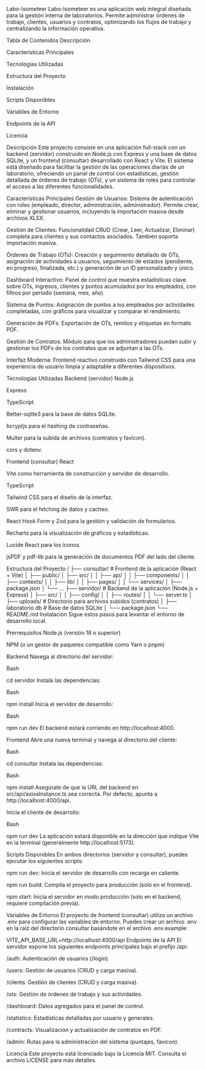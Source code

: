 Labo-Isometeer
Labo-Isometeer es una aplicación web integral diseñada para la gestión interna de laboratorios. Permite administrar órdenes de trabajo, clientes, usuarios y contratos, optimizando los flujos de trabajo y centralizando la información operativa.

Tabla de Contenidos
Descripción

Características Principales

Tecnologías Utilizadas

Estructura del Proyecto

Instalación

Scripts Disponibles

Variables de Entorno

Endpoints de la API

Licencia

Descripción
Este proyecto consiste en una aplicación full-stack con un backend (servidor) construido en Node.js con Express y una base de datos SQLite, y un frontend (consultar) desarrollado con React y Vite. El sistema está diseñado para facilitar la gestión de las operaciones diarias de un laboratorio, ofreciendo un panel de control con estadísticas, gestión detallada de órdenes de trabajo (OTs), y un sistema de roles para controlar el acceso a las diferentes funcionalidades.

Características Principales
Gestión de Usuarios: Sistema de autenticación con roles (empleado, director, administración, administrador). Permite crear, eliminar y gestionar usuarios, incluyendo la importación masiva desde archivos XLSX.

Gestión de Clientes: Funcionalidad CRUD (Crear, Leer, Actualizar, Eliminar) completa para clientes y sus contactos asociados. También soporta importación masiva.

Órdenes de Trabajo (OTs): Creación y seguimiento detallado de OTs, asignación de actividades a usuarios, seguimiento de estados (pendiente, en progreso, finalizada, etc.) y generación de un ID personalizado y único.

Dashboard Interactivo: Panel de control que muestra estadísticas clave sobre OTs, ingresos, clientes y puntos acumulados por los empleados, con filtros por período (semana, mes, año).

Sistema de Puntos: Asignación de puntos a los empleados por actividades completadas, con gráficos para visualizar y comparar el rendimiento.

Generación de PDFs: Exportación de OTs, remitos y etiquetas en formato PDF.

Gestión de Contratos: Módulo para que los administradores puedan subir y gestionar los PDFs de los contratos que se adjuntan a las OTs.

Interfaz Moderna: Frontend reactivo construido con Tailwind CSS para una experiencia de usuario limpia y adaptable a diferentes dispositivos.

Tecnologías Utilizadas
Backend (servidor)
Node.js

Express

TypeScript

Better-sqlite3 para la base de datos SQLite.

bcryptjs para el hashing de contraseñas.

Multer para la subida de archivos (contratos y favicon).

cors y dotenv.

Frontend (consultar)
React

Vite como herramienta de construcción y servidor de desarrollo.

TypeScript

Tailwind CSS para el diseño de la interfaz.

SWR para el fetching de datos y cacheo.

React Hook Form y Zod para la gestión y validación de formularios.

Recharts para la visualización de gráficos y estadísticas.

Lucide React para los íconos.

jsPDF y pdf-lib para la generación de documentos PDF del lado del cliente.

Estructura del Proyecto
/
├── consultar/        # Frontend de la aplicación (React + Vite)
│   ├── public/
│   ├── src/
│   │   ├── api/
│   │   ├── components/
│   │   ├── contexts/
│   │   ├── lib/
│   │   ├── pages/
│   │   └── services/
│   ├── package.json
│   └── ...
├── servidor/         # Backend de la aplicación (Node.js + Express)
│   ├── src/
│   │   ├── config/
│   │   ├── routes/
│   │   └── server.ts
│   ├── uploads/      # Directorio para archivos subidos (contratos)
│   ├── laboratorio.db # Base de datos SQLite
│   └── package.json
└── README.md
Instalación
Sigue estos pasos para levantar el entorno de desarrollo local.

Prerrequisitos
Node.js (versión 18 o superior)

NPM (o un gestor de paquetes compatible como Yarn o pnpm)

Backend
Navega al directorio del servidor:

Bash

cd servidor
Instala las dependencias:

Bash

npm install
Inicia el servidor de desarrollo:

Bash

npm run dev
El backend estará corriendo en http://localhost:4000.

Frontend
Abre una nueva terminal y navega al directorio del cliente:

Bash

cd consultar
Instala las dependencias:

Bash

npm install
Asegúrate de que la URL del backend en src/api/axiosInstance.ts sea correcta. Por defecto, apunta a http://localhost:4000/api.

Inicia el cliente de desarrollo:

Bash

npm run dev
La aplicación estará disponible en la dirección que indique Vite en la terminal (generalmente http://localhost:5173).

Scripts Disponibles
En ambos directorios (servidor y consultar), puedes ejecutar los siguientes scripts:

npm run dev: Inicia el servidor de desarrollo con recarga en caliente.

npm run build: Compila el proyecto para producción (solo en el frontend).

npm start: Inicia el servidor en modo producción (solo en el backend, requiere compilación previa).

Variables de Entorno
El proyecto de frontend (consultar) utiliza un archivo .env para configurar las variables de entorno. Puedes crear un archivo .env en la raíz del directorio consultar basándote en el archivo .env.example:

VITE_API_BASE_URL=http://localhost:4000/api
Endpoints de la API
El servidor expone los siguientes endpoints principales bajo el prefijo /api:

/auth: Autenticación de usuarios (/login).

/users: Gestión de usuarios (CRUD y carga masiva).

/clients: Gestión de clientes (CRUD y carga masiva).

/ots: Gestión de órdenes de trabajo y sus actividades.

/dashboard: Datos agregados para el panel de control.

/statistics: Estadísticas detalladas por usuario y generales.

/contracts: Visualización y actualización de contratos en PDF.

/admin: Rutas para la administración del sistema (puntajes, favicon).

Licencia
Este proyecto está licenciado bajo la Licencia MIT. Consulta el archivo LICENSE para más detalles.
